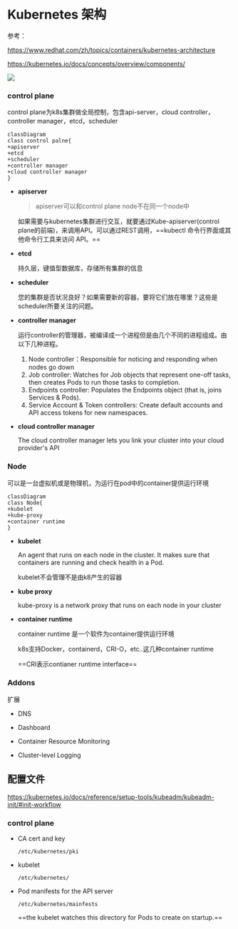 # Kubernetes 架构

参考：

https://www.redhat.com/zh/topics/containers/kubernetes-architecture

https://kubernetes.io/docs/concepts/overview/components/

![](D:\asset\note\imgs\_Kubernetes\Snipaste_2021-03-17_10-26-44.png)

### control plane

control plane为k8s集群做全局控制，包含api-server，cloud controller，controller manager，etcd，scheduler

```mermaid
classDiagram
class control palne{
+apiserver
+etcd
+scheduler
+controller manager
+cloud controller manager
}
```

- **apiserver**

  > apiserver可以和control plane node不在同一个node中

  如果需要与kubernetes集群进行交互，就要通过Kube-apiserver(control plane的前端)，来调用API。可以通过REST调用，==kubectl 命令行界面或其他命令行工具来访问 API。==

- **etcd**

  持久层，键值型数据库，存储所有集群的信息

- **scheduler**

  您的集群是否状况良好？如果需要新的容器，要将它们放在哪里？这些是scheduler所要关注的问题。

- **controller manager**

  运行controller的管理器，被编译成一个进程但是由几个不同的进程组成。由以下几种进程。

  1. Node controller：Responsible for noticing and responding when nodes go down
  2. Job controller: Watches for Job objects that represent one-off tasks, then creates Pods to run those tasks to completion.
  3. Endpoints controller: Populates the Endpoints object (that is, joins Services & Pods).
  4. Service Account & Token controllers: Create default accounts and API access tokens for new namespaces.

- **cloud controller manager**

  The cloud controller manager lets you link your cluster into your cloud provider's API

### Node

可以是一台虚拟机或是物理机，为运行在pod中的container提供运行环境

```mermaid
classDiagram
class Node{
+kubelet
+kube-proxy
+container runtime
}
```

- **kubelet**

  An agent that runs on each node in the cluster. It makes sure that containers are running and check health in a Pod.

  kubelet不会管理不是由k8产生的容器

- **kube proxy**

  kube-proxy is a network proxy that runs on each node in your cluster

- **container runtime**

  container runtime 是一个软件为container提供运行环境

  k8s支持Docker，containerd，CRI-O，etc..这几种container runtime
  
  ==CRI表示contianer runtime interface==

### Addons

扩展

- DNS
- Dashboard

- Container Resource Monitoring
- Cluster-level Logging

## 配置文件

https://kubernetes.io/docs/reference/setup-tools/kubeadm/kubeadm-init/#init-workflow

### control plane

- CA cert and key 

  `/etc/kubernetes/pki`

- kubelet

  `/etc/kubernetes/`

- Pod manifests for the API server

  `/etc/kubernetes/mainfests`

  ==the kubelet watches this directory for Pods to create on startup.==











